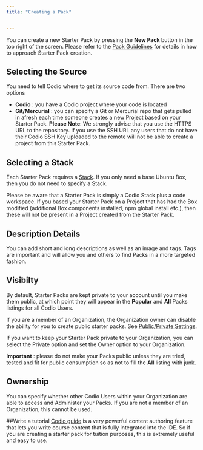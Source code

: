 ```yaml
---
title: "Creating a Pack"


---
```


You can create a new Starter Pack by pressing the **New Pack** button in the top right of the screen. Please refer to the [Pack Guidelines](/project/packs/guidelines) for details in how to approach Starter Pack creation.

## Selecting the Source
You need to tell Codio where to get its source code from. There are two options

- **Codio** : you have a Codio project where your code is located
- **Git/Mercurial** : you can specify a Git or Mercurial repo that gets pulled in afresh each time someone creates a new Project based on your Starter Pack.  **Please Note**: We strongly advise that you use the HTTPS URL to the repository. If you use the SSH URL any users that do not have their Codio SSH Key uploaded to the remote will not be able to create a project from this Starter Pack.

## Selecting a Stack
Each Starter Pack requires a [Stack](/project/stacks/). If you only need a base Ubuntu Box, then you do not need to specify a Stack.

Please be aware that a Starter Pack is simply a Codio Stack plus a code workspace. If you based your Starter Pack on a Project that has had the Box modified (additional Box components installed, npm global install etc.), then these will not be present in a Project created from the Starter Pack.

## Description Details
You can add short and long descriptions as well as an image and tags. Tags are important and will allow you and others to find Packs in a more targeted fashion.

## Visibilty
By default, Starter Packs are kept private to your account until you make them public, at which point they will appear in the **Popular** and **All** Packs listings for all Codio Users.

If you are a member of an Organization, the Organization owner can disable the ability for you to create public starter packs. See [Public/Private Settings](/dashboard/create/public_private).

If you want to keep your Starter Pack private to your Organization, you can select the Private option and set the Owner option to your Organization.

**Important** : please do not make your Packs public unless they are tried, tested and fit for public consumption so as not to fill the **All** listing with junk.

## Ownership
You can specify whether other Codio Users within your Organization are able to access and Administer your Packs. If you are not a member of an Organization, this cannot be used.

##Write a tutorial
[Codio guide](/content/authoring/) is a very powerful content authoring feature that lets you write course content that is fully integrated into the IDE. So if you are creating a starter pack for tuition purposes, this is extremely useful and easy to use.
